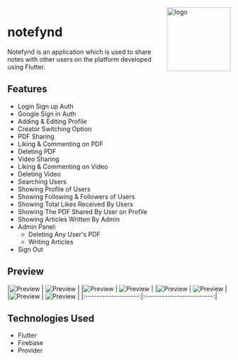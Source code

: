 <img src="../screenshots/app/src/appIcon.jpeg" alt="logo" width="144" height="144" align="right" />

# notefynd

Notefynd is an application which is used to share notes with other users on the platform developed using Flutter.

## Features

* Login Sign up Auth
* Google Sign in Auth
* Adding & Editing Profile
* Creator Switching Option
* PDF Sharing
* Liking & Commenting on PDF
* Deleting PDF
* Video Sharing
* Liking & Commenting on Video
* Deleting Video
* Searching Users
* Showing Profile of Users
* Showing Following & Followers of Users
* Showing Total Likes Received By Users
* Showing The PDF Shared By User on Profile
* Showing Articles Written By Admin
* Admin Panel:
    * Deleting Any User's PDF
    * Writing Articles
* Sign Out

## Preview

|![Preview](../screenshots/screenshot1.jpeg) | ![Preview](../screenshots/screenshot2.jpeg) |
|![Preview](../screenshots/screenshot3.jpeg) | ![Preview](../screenshots/screenshot4.jpeg) |
|![Preview](../screenshots/screenshot5.jpeg) | ![Preview](../screenshots/screenshot6.jpeg) |
|![Preview](../screenshots/screenshot7.jpeg) | ![Preview](../screenshots/screenshot8.jpeg) |
|:-------------------:|:------------------------:|

## Technologies Used

* Flutter
* Firebase
* Provider
